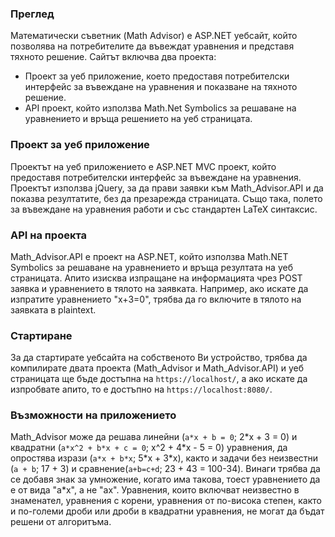 ### Преглед
Математически съветник (Math Advisor) е ASP.NET уебсайт, който позволява на потребителите да въвеждат уравнения и представя тяхното решение. Сайтът включва два проекта:
* Проект за уеб приложение, което предоставя потребителски интерфейс за въвеждане на уравнения и показване на тяхното решение.
* API проект, който използва Math.Net Symbolics за решаване на уравнението и връща решението на уеб страницата.

### Проект за уеб приложение
Проектът на уеб приложението е ASP.NET MVC проект, който предоставя потребителски интерфейс за въвеждане на уравнения. Проектът използва jQuery, за да прави заявки към Math_Advisor.API и да показва резултатите, без да презарежда страницата. Също така, полето за въвеждане на уравнения работи и със стандартен LaTeX синтаксис.

### API на проекта
Math_Advisor.API е проект на ASP.NET, който използва Math.NET Symbolics за решаване на уравнението и връща резултата на уеб страницата. Апито изисква изпращане на информацията чрез POST заявка и уравнението в тялото на заявката. Например, ако искате да изпратите уравнението "x+3=0", трябва да го включите в тялото на заявката в plaintext.

### Стартиране
За да стартирате уебсайта на собственото Ви устройство, трябва да компилирате двата проекта (Math_Advisor и Math_Advisor.API) и уеб страницата ще бъде достъпна на `https://localhost/`, а ако искате да изпробвате апито, то е достъпно на `https://localhost:8080/`. 

### Възможности на приложението
Math_Advisor може да решава линейни (`a*x + b = 0`; 2*x + 3 = 0) и квадратни (`a*x^2 + b*x + c = 0`; x^2 + 4\*x - 5 = 0) уравнения, да опростява изрази (`a*x + b*x`; 5\*x + 3\*x), както и задачи без неизвестни (`a + b`; 17 + 3) и сравнение(`a+b=c+d`; 23 + 43 = 100-34). Винаги трябва да се добавя знак за умножение, когато има такова, тоест уравнението да е от вида "a\*x", а не "ax". Уравнения, които включват неизвестно в знаменател, уравнения с корени, уравнения от по-висока степен, както и по-големи дроби или дроби в квадратни уравнения, не могат да бъдат решени от алгоритъма.
